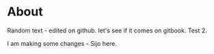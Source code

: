 # About

Random text - edited on github. let's see if it comes on gitbook. Test 2.

I am making some changes - Sijo here. 

